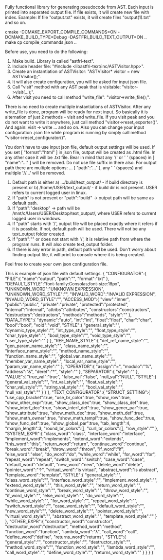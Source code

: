 Fully functional library for generating pseudocode from AST. Each input is printed into separated output file. If file exists, it will create new file with index.
Example: If file "output.txt" exists, it will create files "output(1).txt" and so on.

cmake -DCMAKE_EXPORT_COMPILE_COMMANDS=ON -DCMAKE_BUILD_TYPE=Debug -DASTFRI_BUILD_TEXT_OUTPUT=ON ..
make
cp compile_commands.json ..

Before use, you need to do the following:
1) Make build. Library is called "astfri-text".
2) Include header file: "#include <libastfri-text/inc/ASTVisitor.hpp>".
3) Create an instantiation of ASTVisitor: "ASTVisitor* visitor = new ASTVisitor();".
4) It will also create configuration, you will be asked for input json file.
5) Call "visit" method with any AST peak that is visitable: "visitor->visit(...);".
6) After visit you need to call method "write_file": "visitor->write_file();".

There is no need to create multiple instantiations of ASTVisitor. After any write_file is done, program will be ready for next input. So basically it is alternation of just 2 methods - visit and write_file. If you visit peak and you do not want to write it anywhere, just call method "visitor->reset_exporter()". And again: visit -> write ... and so on. Also you can change your input configuration .json file while program is running by simply call method "visitor->reset_configurator()".

You don't have to use input json file, default output settings will be used. If you set [ "format":"html" ] in json file, output will be created as .html file. In any other case it will be .txt file. Bear in mind that any '/' or ' ' (spaces) in [ "name":"..." ] will be removed. Do not use file suffix in there also.
For output path there are multiple options: ... [ "path":"..." ], any ' ' (spaces) and multiple '//...' will be removed.
1) Default path is either a) .../build/text_output/ - if build directory is present or b) /home/USER/text_output/ - if build dir is not present. USER refers to current logged user in linux.
2) If "path" is not present or "path":"build" -> output path will be same as default path.
3) If "path":"desktop" -> path will be /mnt/c/Users/USER/Desktop/text_output/, where USER refers to current logged user in windows.
4) If "path" starts with '/', output file will be placed exactly where it refers if it is possible. If not, default path will be used. There will not be any text_output folder created.
5) If "path":"" or does not start with '/', it is relative path from where the program runs. It will also create text_output folder.
6) If there is any error in path, default path will be used.
Don't worry about finding output file, it will print to console where it is being created.

Feel free to create your own json configuration file.

This is example of json file with default settings.
{
    "CONFIGURATOR":{
        "FILE":{
            "name":"output",
            "path":"",
            "format":"txt"
        },
        "DEFAULT_STYLE":"font-family:Consolas;font-size:18px",
        "UNKNOWN_WORD":"UNKNOWN EXPRESSION",
        "UNKNOWN_WORD_STYLE":"",
        "INVALID_WORD":"INVALID EXPRESSION",
        "INVALID_WORD_STYLE":"",
        "ACCESS_MOD":{
            "view":"inner",
            "public":"public",
            "private":"private",
            "protected":"protected",
            "internal":"internal",
            "attribs":"attributes",
            "constructors":"constructors",
            "destructors":"destructors",
            "methods":"methods",
            "style":""
        },
        "DATA_TYPE":{
            "dynamic":"auto",
            "int":"int",
            "float":"float",
            "char":"char",
            "bool":"bool",
            "void":"void",
            "STYLE":{
                "general_style":"",
                "dynamic_type_style":"",
                "int_type_style":"",
                "float_type_style":"",
                "char_type_style":"",
                "bool_type_style":"",
                "void_type_style":"",
                "user_type_style":""
            }
        },
        "REF_NAME_STYLE":{
            "def_ref_name_style":"",
            "gen_param_name_style":"",
            "class_name_style":"",
            "interface_name_style":"",
            "method_name_style":"",
            "function_name_style":"",
            "global_var_name_style":"",
            "member_var_name_style":",
            "local_var_name_style":"",
            "param_var_name_style":""
        },
        "OPERATOR":{
            "assign":"=",
            "modulo":"%",
            "address":"&",
            "deref":"*",
            "style":""
        },
        "SEPARATOR":{
            "style":""
        },
        "VALUE":{
            "true_val":"true",
            "false_val":"false",
            "null_val":"NULL",
            "STYLE":{
                "general_val_style":"",
                "int_val_style":"",
                "float_val_style":"",
                "char_val_style":"",
                "string_val_style":"",
                "bool_val_style":"",
                "null_val_style":""
            }
        }
    },
    "TEXT_CONFIGURATOR":{
        "STRUCT_SETTING":{
            "use_cpp_bracket":true,
            "use_br_color":true,
            "show_row":true,
            "show_other_expr":true,
            "show_class_dec":true,
            "show_class_def":true,
            "show_interf_dec":true,
            "show_interf_def":true,
            "show_gener_par":true,
            "show_attribute":true,
            "show_meth_dec":true,
            "show_meth_def":true,
            "show_meth_owner":true,
            "show_meth_templ":true,
            "show_func_dec":true,
            "show_func_def":true,
            "show_global_par":true,
            "tab_length":4,
            "margin_length":3,
            "round_br_colors":[],
            "curl_br_colors":[],
            "row_style":""
        },
        "SYSTEM_EXPR":{
            "class_word":"class",
            "interface_word":"interface",
            "implement_word":"implements",
            "extend_word":"extends",
            "this_word":"this",
            "return_word":"return",
            "continue_word":"continue",
            "break_word":"break",
            "throw_word":"throw",
            "if_word":"if",
            "else_word":"else",
            "do_word":"do",
            "while_word":"while",
            "for_word":"for",
            "repeat_word":"repeat",
            "switch_word":"switch",
            "case_word":"case",
            "default_word":"default",
            "new_word":"new",
            "delete_word":"delete",
            "pointer_word":"↑",
            "virtual_word":"is virtual",
            "abstract_word":"is abstract",
            "template_word":"template",
            "STYLE":{
                "general_style":"",
                "class_word_style":"",
                "interface_word_style":"",
                "implement_word_style":"",
                "extend_word_style":"",
                "this_word_style":"",
                "return_word_style":"",
                "continue_word_style":"",
                "break_word_style":"",
                "throw_word_style":"",
                "if_word_style":"",
                "else_word_style":"",
                "do_word_style":"",
                "while_word_style":"",
                "for_word_style":"",
                "repeat_word_style":"",
                "switch_word_style":"",
                "case_word_style":"",
                "default_word_style":"",
                "new_word_style":"",
                "delete_word_style":"",
                "pointer_word_style":"",
                "virtual_word_style":"",
                "abstract_word_style":"",
                "template_word_style":""
            }
        },
        "OTHER_EXPR":{
            "constructor_word":"constructor",
            "destructor_word":"destructor",
            "method_word":"method",
            "function_word":"function",
            "lambda_word":"λ",
            "call_word":"call",
            "define_word":"define",
            "returns_word":"returns",
            "STYLE":{
                "general_style":"",
                "constructor_style":"",
                "destructor_style":"",
                "method_word_style":"",
                "function_word_style":"",
                "lambda_word_style":"",
                "call_word_style":"",
                "define_word_style":"",
                "returns_word_style":""
            }
        }
    }
}